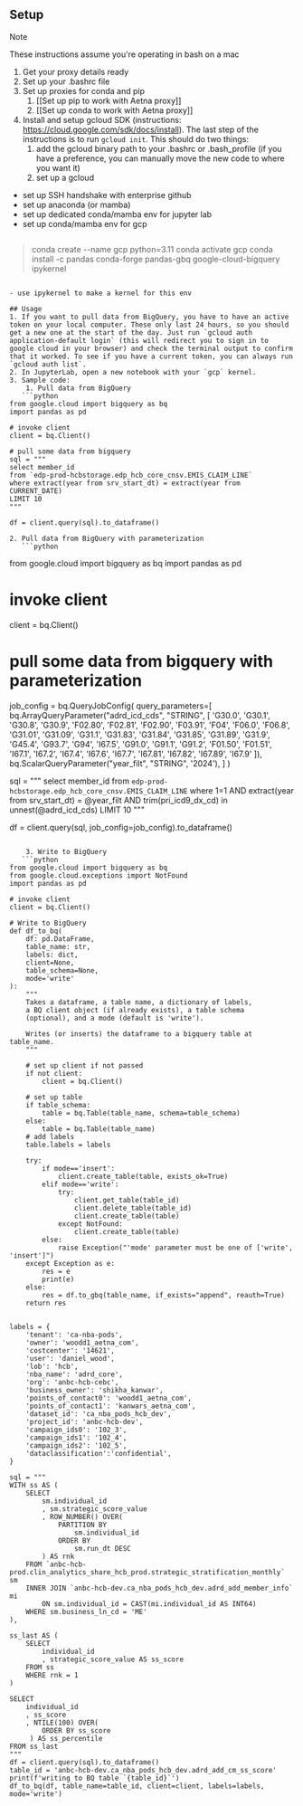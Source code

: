 ## Setup
> [!Note]
> These instructions assume you're operating in bash on a mac

1. Get your proxy details ready
2. Set up your .bashrc file
3. Set up proxies for conda and pip
	1. [[Set up pip to work with Aetna proxy]]
	2. [[Set up conda to work with Aetna proxy]]
4. Install and setup gcloud SDK (instructions: https://cloud.google.com/sdk/docs/install). The last step of the instructions is to run `gcloud init`. This should do two things:
	1. add the gcloud binary path to your .bashrc or .bash_profile (if you have a preference, you can manually move the new code to where you want it)
	2. set up a gcloud 
- set up SSH handshake with enterprise github
- set up anaconda (or mamba)
- set up dedicated conda/mamba env for jupyter lab
- set up conda/mamba env for gcp
	```bash
> conda create --name gcp python=3.11
> conda activate gcp
> conda install -c pandas conda-forge pandas-gbq google-cloud-bigquery ipykernel
```

- use ipykernel to make a kernel for this env

## Usage
1. If you want to pull data from BigQuery, you have to have an active token on your local computer. These only last 24 hours, so you should get a new one at the start of the day. Just run `gcloud auth application-default login` (this will redirect you to sign in to google cloud in your browser) and check the terminal output to confirm that it worked. To see if you have a current token, you can always run  `gcloud auth list`.
2. In JupyterLab, open a new notebook with your `gcp` kernel. 
3. Sample code:
	1. Pull data from BigQuery
   ```python
from google.cloud import bigquery as bq
import pandas as pd

# invoke client
client = bq.Client()

# pull some data from bigquery
sql = """
select member_id 
from `edp-prod-hcbstorage.edp_hcb_core_cnsv.EMIS_CLAIM_LINE` 
where extract(year from srv_start_dt) = extract(year from CURRENT_DATE)
LIMIT 10
"""

df = client.query(sql).to_dataframe()
```
	
	2. Pull data from BigQuery with parameterization
	   ```python
from google.cloud import bigquery as bq
import pandas as pd

# invoke client
client = bq.Client()

# pull some data from bigquery with parameterization
job_config = bq.QueryJobConfig(
    query_parameters=[
        bq.ArrayQueryParameter("adrd_icd_cds", "STRING", [
            'G30.0', 'G30.1', 'G30.8', 'G30.9', 'F02.80', 
            'F02.81', 'F02.90', 'F03.91', 'F04', 'F06.0', 
            'F06.8', 'G31.01', 'G31.09', 'G31.1', 'G31.83', 
            'G31.84', 'G31.85', 'G31.89', 'G31.9', 'G45.4', 
            'G93.7', 'G94', 'I67.5', 'G91.0', 'G91.1', 
            'G91.2', 'F01.50', 'F01.51', 'I67.1', 'I67.2', 
            'I67.4', 'I67.6', 'I67.7', 'I67.81', 'I67.82', 
            'I67.89', 'I67.9'
        ]),
        bq.ScalarQueryParameter("year_filt", "STRING", '2024'),
    ]
)

sql = """
select member_id 
from `edp-prod-hcbstorage.edp_hcb_core_cnsv.EMIS_CLAIM_LINE` 
where 1=1
	AND extract(year from srv_start_dt) = @year_filt
	AND trim(pri_icd9_dx_cd) in unnest(@adrd_icd_cds)
LIMIT 10
"""

df = client.query(sql, job_config=job_config).to_dataframe()
```
	
	3. Write to BigQuery
   ```python
from google.cloud import bigquery as bq
from google.cloud.exceptions import NotFound
import pandas as pd

# invoke client
client = bq.Client()

# Write to BigQuery
def df_to_bq(
	df: pd.DataFrame, 
	table_name: str, 
	labels: dict, 
	client=None, 
	table_schema=None, 
	mode='write'
):
	"""
	Takes a dataframe, a table name, a dictionary of labels, 
	a BQ client object (if already exists), a table schema 
	(optional), and a mode (default is 'write'). 

	Writes (or inserts) the dataframe to a bigquery table at table_name.
	"""

    # set up client if not passed
    if not client:
        client = bq.Client()

    # set up table
    if table_schema:
        table = bq.Table(table_name, schema=table_schema)
    else:
        table = bq.Table(table_name)
    # add labels
    table.labels = labels
    
    try: 
        if mode=='insert':
            client.create_table(table, exists_ok=True)
        elif mode=='write':
            try:
                client.get_table(table_id)
                client.delete_table(table_id)
                client.create_table(table)
            except NotFound:
                client.create_table(table)
        else:
            raise Exception("'mode' parameter must be one of ['write', 'insert']")
    except Exception as e:
        res = e
        print(e)
    else:
        res = df.to_gbq(table_name, if_exists="append", reauth=True)
    return res


labels = {
    'tenant': 'ca-nba-pods',
    'owner': 'woodd1_aetna_com',
    'costcenter': '14621',
    'user': 'daniel_wood',
    'lob': 'hcb',
    'nba_name': 'adrd_core',
    'org': 'anbc-hcb-cebc',
    'business_owner': 'shikha_kanwar',
    'points_of_contact0': 'woodd1_aetna_com',
    'points_of_contact1': 'kanwars_aetna_com',
    'dataset_id': 'ca_nba_pods_hcb_dev',
    'project_id': 'anbc-hcb-dev',
    'campaign_ids0': '102_3',
    'campaign_ids1': '102_4',
    'campaign_ids2': '102_5',
    'dataclassification':'confidential',
}

sql = """
WITH ss AS (
    SELECT
        sm.individual_id
        , sm.strategic_score_value
        , ROW_NUMBER() OVER(
            PARTITION BY
                sm.individual_id
            ORDER BY
                sm.run_dt DESC
        ) AS rnk
    FROM `anbc-hcb-prod.clin_analytics_share_hcb_prod.strategic_stratification_monthly` sm
    INNER JOIN `anbc-hcb-dev.ca_nba_pods_hcb_dev.adrd_add_member_info` mi 
        ON sm.individual_id = CAST(mi.individual_id AS INT64)
    WHERE sm.business_ln_cd = 'ME'
),

ss_last AS (
    SELECT
        individual_id
        , strategic_score_value AS ss_score
    FROM ss
    WHERE rnk = 1
)

SELECT
    individual_id
    , ss_score
    , NTILE(100) OVER(
        ORDER BY ss_score
     ) AS ss_percentile
FROM ss_last
"""
df = client.query(sql).to_dataframe()
table_id = 'anbc-hcb-dev.ca_nba_pods_hcb_dev.adrd_add_cm_ss_score'
print(f'writing to BQ table `{table_id}`')
df_to_bq(df, table_name=table_id, client=client, labels=labels, mode='write')
```

